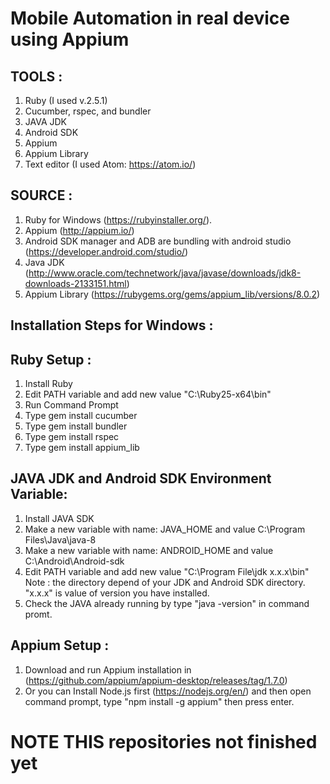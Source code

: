 # Mobile Automation in real device using Appium

## TOOLS :
1. Ruby (I used v.2.5.1)
2. Cucumber, rspec, and bundler 
3. JAVA JDK
4. Android SDK
6. Appium
7. Appium Library
8. Text editor (I used Atom: https://atom.io/)

## SOURCE :
1. Ruby for Windows (https://rubyinstaller.org/).
2. Appium (http://appium.io/)
3. Android SDK manager and ADB are bundling with android studio (https://developer.android.com/studio/)
4. Java JDK (http://www.oracle.com/technetwork/java/javase/downloads/jdk8-downloads-2133151.html)
5. Appium Library (https://rubygems.org/gems/appium_lib/versions/8.0.2)

## Installation Steps for Windows :

## Ruby Setup :
   1. Install Ruby
   2. Edit PATH variable and add new value "C:\Ruby25-x64\bin"
   3. Run Command Prompt
   4. Type gem install cucumber
   5. Type gem install bundler
   6. Type gem install rspec
   7. Type gem install appium_lib
  
## JAVA JDK and Android SDK Environment Variable:
   1. Install JAVA SDK
   2. Make a new variable with name: JAVA_HOME and value C:\Program Files\Java\java-8
   3. Make a new variable with name: ANDROID_HOME and value C:\Android\Android-sdk
   4. Edit PATH variable and add new value "C:\Program File\jdk x.x.x\bin"
      Note : the directory depend of your JDK and Android SDK directory. "x.x.x" is value of version you have installed.
   3. Check the JAVA already running by type "java -version" in command promt.

## Appium Setup :
   1. Download and run Appium installation in (https://github.com/appium/appium-desktop/releases/tag/1.7.0)
   2. Or you can Install Node.js first (https://nodejs.org/en/) and then open command prompt, type "npm install -g appium"         then press enter.
      

    
# NOTE THIS repositories not finished yet
    
      
